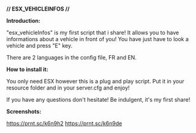 **// ESX_VEHICLEINFOS //**

**Introduction:**

"esx_vehicleInfos" is my first script that i share! It allows you to have informations about a vehicle in front of you! You have just have to look a vehicle and press "E" key.

There are 2 languages in the config file, FR and EN.

**How to install it:**

You only need ESX however this is a plug and play script. Put it in your resource folder and in your server.cfg and enjoy!

If you have any questions don't hesitate! Be indulgent, it's my first share!

**Screenshots:**

https://prnt.sc/k6n9h2 https://prnt.sc/k6n9de

